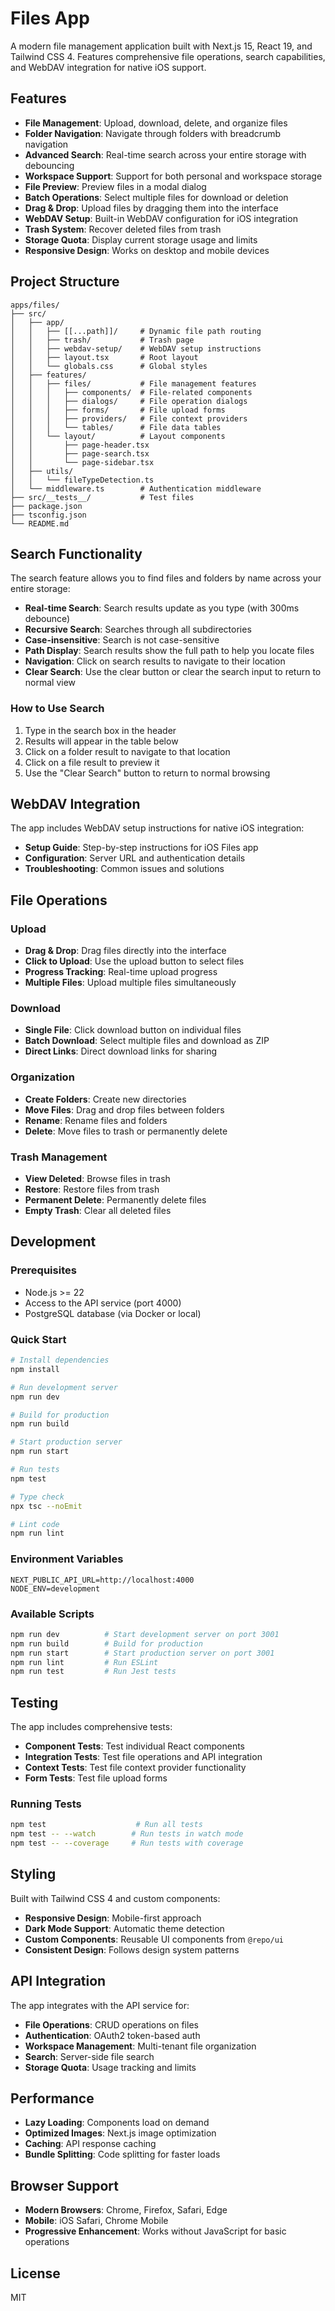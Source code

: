 # Files App

A modern file management application built with Next.js 15, React 19, and Tailwind CSS 4. Features comprehensive file operations, search capabilities, and WebDAV integration for native iOS support.

## Features

- **File Management**: Upload, download, delete, and organize files
- **Folder Navigation**: Navigate through folders with breadcrumb navigation
- **Advanced Search**: Real-time search across your entire storage with debouncing
- **Workspace Support**: Support for both personal and workspace storage
- **File Preview**: Preview files in a modal dialog
- **Batch Operations**: Select multiple files for download or deletion
- **Drag & Drop**: Upload files by dragging them into the interface
- **WebDAV Setup**: Built-in WebDAV configuration for iOS integration
- **Trash System**: Recover deleted files from trash
- **Storage Quota**: Display current storage usage and limits
- **Responsive Design**: Works on desktop and mobile devices

## Project Structure

```
apps/files/
├── src/
│   ├── app/
│   │   ├── [[...path]]/     # Dynamic file path routing
│   │   ├── trash/           # Trash page
│   │   ├── webdav-setup/    # WebDAV setup instructions
│   │   ├── layout.tsx       # Root layout
│   │   └── globals.css      # Global styles
│   ├── features/
│   │   ├── files/           # File management features
│   │   │   ├── components/  # File-related components
│   │   │   ├── dialogs/     # File operation dialogs
│   │   │   ├── forms/       # File upload forms
│   │   │   ├── providers/   # File context providers
│   │   │   └── tables/      # File data tables
│   │   └── layout/          # Layout components
│   │       ├── page-header.tsx
│   │       ├── page-search.tsx
│   │       └── page-sidebar.tsx
│   ├── utils/
│   │   └── fileTypeDetection.ts
│   └── middleware.ts        # Authentication middleware
├── src/__tests__/           # Test files
├── package.json
├── tsconfig.json
└── README.md
```

## Search Functionality

The search feature allows you to find files and folders by name across your entire storage:

- **Real-time Search**: Search results update as you type (with 300ms debounce)
- **Recursive Search**: Searches through all subdirectories
- **Case-insensitive**: Search is not case-sensitive
- **Path Display**: Search results show the full path to help you locate files
- **Navigation**: Click on search results to navigate to their location
- **Clear Search**: Use the clear button or clear the search input to return to normal view

### How to Use Search

1. Type in the search box in the header
2. Results will appear in the table below
3. Click on a folder result to navigate to that location
4. Click on a file result to preview it
5. Use the "Clear Search" button to return to normal browsing

## WebDAV Integration

The app includes WebDAV setup instructions for native iOS integration:

- **Setup Guide**: Step-by-step instructions for iOS Files app
- **Configuration**: Server URL and authentication details
- **Troubleshooting**: Common issues and solutions

## File Operations

### Upload

- **Drag & Drop**: Drag files directly into the interface
- **Click to Upload**: Use the upload button to select files
- **Progress Tracking**: Real-time upload progress
- **Multiple Files**: Upload multiple files simultaneously

### Download

- **Single File**: Click download button on individual files
- **Batch Download**: Select multiple files and download as ZIP
- **Direct Links**: Direct download links for sharing

### Organization

- **Create Folders**: Create new directories
- **Move Files**: Drag and drop files between folders
- **Rename**: Rename files and folders
- **Delete**: Move files to trash or permanently delete

### Trash Management

- **View Deleted**: Browse files in trash
- **Restore**: Restore files from trash
- **Permanent Delete**: Permanently delete files
- **Empty Trash**: Clear all deleted files

## Development

### Prerequisites

- Node.js >= 22
- Access to the API service (port 4000)
- PostgreSQL database (via Docker or local)

### Quick Start

```bash
# Install dependencies
npm install

# Run development server
npm run dev

# Build for production
npm run build

# Start production server
npm run start

# Run tests
npm test

# Type check
npx tsc --noEmit

# Lint code
npm run lint
```

### Environment Variables

```env
NEXT_PUBLIC_API_URL=http://localhost:4000
NODE_ENV=development
```

### Available Scripts

```bash
npm run dev          # Start development server on port 3001
npm run build        # Build for production
npm run start        # Start production server on port 3001
npm run lint         # Run ESLint
npm run test         # Run Jest tests
```

## Testing

The app includes comprehensive tests:

- **Component Tests**: Test individual React components
- **Integration Tests**: Test file operations and API integration
- **Context Tests**: Test file context provider functionality
- **Form Tests**: Test file upload forms

### Running Tests

```bash
npm test                    # Run all tests
npm test -- --watch        # Run tests in watch mode
npm test -- --coverage     # Run tests with coverage
```

## Styling

Built with Tailwind CSS 4 and custom components:

- **Responsive Design**: Mobile-first approach
- **Dark Mode Support**: Automatic theme detection
- **Custom Components**: Reusable UI components from `@repo/ui`
- **Consistent Design**: Follows design system patterns

## API Integration

The app integrates with the API service for:

- **File Operations**: CRUD operations on files
- **Authentication**: OAuth2 token-based auth
- **Workspace Management**: Multi-tenant file organization
- **Search**: Server-side file search
- **Storage Quota**: Usage tracking and limits

## Performance

- **Lazy Loading**: Components load on demand
- **Optimized Images**: Next.js image optimization
- **Caching**: API response caching
- **Bundle Splitting**: Code splitting for faster loads

## Browser Support

- **Modern Browsers**: Chrome, Firefox, Safari, Edge
- **Mobile**: iOS Safari, Chrome Mobile
- **Progressive Enhancement**: Works without JavaScript for basic operations

## License

MIT
